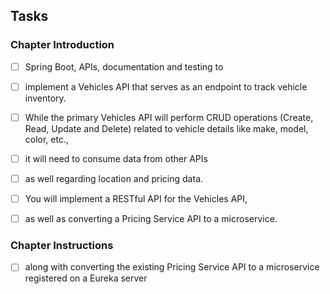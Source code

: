 

## Tasks

### Chapter Introduction

* [ ] Spring Boot, APIs, documentation and testing to 
* [ ] implement a Vehicles API that serves as an endpoint to track vehicle inventory. 
* [ ] While the primary Vehicles API will perform CRUD operations (Create, Read, Update and Delete) related to vehicle details like make, model, color, etc., 
* [ ] it will need to consume data from other APIs 
* [ ] as well regarding location and pricing data. 
* [ ] You will implement a RESTful API for the Vehicles API, 
* [ ] as well as converting a Pricing Service API to a microservice.


### Chapter Instructions

* [ ] along with converting the existing Pricing Service API to a microservice registered on a Eureka server